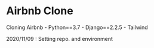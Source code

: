 # Airbnb Clone
Cloning Airbnb
	- Python==3.7
	- Django==2.2.5
	- Tailwind

2020/11/09 : Setting repo. and environment
